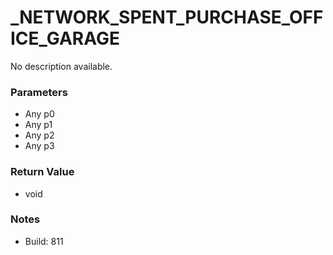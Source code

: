 # _NETWORK_SPENT_PURCHASE_OFFICE_GARAGE

No description available.

### Parameters
* Any p0
* Any p1
* Any p2
* Any p3

### Return Value
* void

### Notes
* Build: 811

